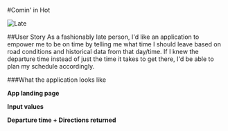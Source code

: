 #Comin' in Hot

![Late](https://media.giphy.com/media/99S1Zo5Z0gByg/giphy.gif)



##User Story
As a fashionably late person, I'd like an application to empower me to be on time by telling me what time I should leave based on road conditions and historical data from that day/time.
If I knew the departure time instead of just the time it takes to get there, I'd be able to plan my schedule accordingly. 




###What the application looks like

**App landing page**





**Input values**





**Departure time + Directions returned** 
